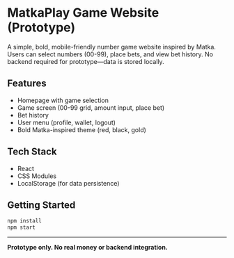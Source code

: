 # MatkaPlay Game Website (Prototype)

A simple, bold, mobile-friendly number game website inspired by Matka. Users can select numbers (00-99), place bets, and view bet history. No backend required for prototype—data is stored locally.

## Features
- Homepage with game selection
- Game screen (00-99 grid, amount input, place bet)
- Bet history
- User menu (profile, wallet, logout)
- Bold Matka-inspired theme (red, black, gold)

## Tech Stack
- React
- CSS Modules
- LocalStorage (for data persistence)

## Getting Started
```bash
npm install
npm start
```

---

**Prototype only. No real money or backend integration.**
